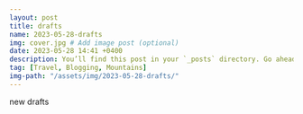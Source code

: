 ```yaml
---
layout: post
title: drafts
name: 2023-05-28-drafts
img: cover.jpg # Add image post (optional)
date: 2023-05-28 14:41 +0400
description: You’ll find this post in your `_posts` directory. Go ahead and edit it and re-build the site to see your changes. # Add post description (optional)
tag: [Travel, Blogging, Mountains]
img-path: "/assets/img/2023-05-28-drafts/"
---
```



new drafts 
